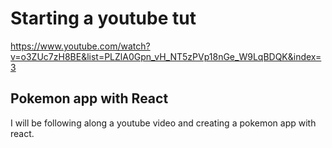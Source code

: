 # Starting a youtube tut

https://www.youtube.com/watch?v=o3ZUc7zH8BE&list=PLZlA0Gpn_vH_NT5zPVp18nGe_W9LqBDQK&index=3

## Pokemon app with React

I will be following along a youtube video and creating a pokemon app with react.
